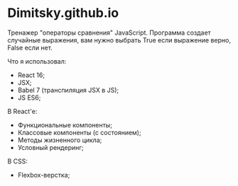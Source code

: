 # Dimitsky.github.io
Тренажер "операторы сравнения" JavaScript. Программа создает случайные выражения, вам нужно выбрать True если выражение верно, False если нет.

Что я использовал:
  * React 16;
  * JSX;
  * Babel 7 (транспиляция JSX в JS);
  * JS ES6;

В React'е:
  * Функциональные компоненты;
  * Классовые компоненты (с состоянием);
  * Методы жизненного цикла;
  * Условный рендеринг;

В CSS:
  * Flexbox-верстка;